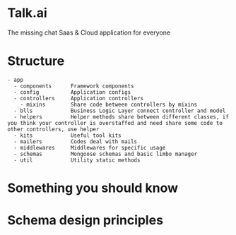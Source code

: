 Talk.ai
===

The missing chat Saas & Cloud application for everyone

# Structure
```
- app
  - components      Framework components
  - config          Application configs
  - controllers     Application controllers
    - mixins        Share code between controllers by mixins
  - blls            Business Logic Layer connect controller and model
  - helpers         Helper methods share between different classes, if you think your controller is overstaffed and need share some code to other controllers, use helper
  - kits            Useful tool kits
  - mailers         Codes deal with mails
  - middlewares     Middlewares for specific usage
  - schemas         Mongoose schemas and basic limbo manager
  - util            Utility static methods
```

# Something you should know

# Schema design principles
